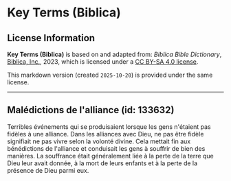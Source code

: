 # Key Terms (Biblica)

## License Information

**Key Terms (Biblica)** is based on and adapted from: _Biblica Bible Dictionary_, [Biblica, Inc.](https://www.biblica.com/), 2023, which is licensed under a [CC BY-SA 4.0 license](https://creativecommons.org/licenses/by-sa/4.0/legalcode.en).

This markdown version (created `2025-10-20`) is provided under the same license.



--------------------------------

## Malédictions de l'alliance (id: 133632)

Terribles événements qui se produisaient lorsque les gens n'étaient pas fidèles à une alliance. Dans les alliances avec Dieu, ne pas être fidèle signifiait ne pas vivre selon la volonté divine. Cela mettait fin aux bénédictions de l'alliance et conduisait les gens à souffrir de bien des manières. La souffrance était généralement liée à la perte de la terre que Dieu leur avait donnée, à la mort de leurs enfants et à la perte de la présence de Dieu parmi eux.


